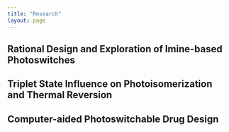 ```yaml
---
title: "Research"
layout: page
---
```


## Rational Design and Exploration of Imine-based Photoswitches

## Triplet State Influence on Photoisomerization and Thermal Reversion

## Computer-aided Photoswitchable Drug Design

